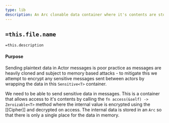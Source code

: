 ```yaml
---
type: lib
description: An Arc clonable data container where it's contents are stored encrypted and decrypted on access to a zeroizable vector.
---
```

## `=this.file.name`

`=this.description`

#### Purpose

Sending plaintext data in Actor messages is poor practice as messages are heavily cloned and subject to memory based attacks - to mitigate this we attempt to encrypt any sensitive messages sent between actors by wrapping the data in this `Sensitive<T>` container.

We need to be able to send sensitive data in messages. This is a container that allows access to it's contents by calling the `fn access(&self) -> Zeroizable<T>` method where the internal value is encrypted using the [[Cipher]]  and decrypted on access. The internal data is stored in an `Arc` so that there is only a single place for the data in memory.